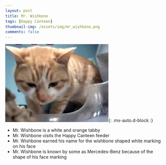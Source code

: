 ```yaml
---
layout: post
title: Mr. Wishbone
tags: [Happy Canteen]
thumbnail-img: /assets/img/mr_wishbone.png
comments: false
---
```


![Mr. Wishbone](/assets/img/mr_wishbone.png){: .mx-auto.d-block :}

* Mr. Wishbone is a white and orange tabby
* Mr. Wishbone visits the Happy Canteen feeder
* Mr. Wishbone earned his name for the wishbone shaped white marking on his face
* Mr. Wishbone is known by some as Mercedes-Benz because of the shape of his face marking

